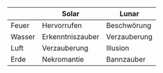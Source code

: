 
|        | Solar            | Lunar        |
| ------ | ---------------- | ------------ |
| Feuer  | Hervorrufen      | Beschwörung  |
| Wasser | Erkenntniszauber | Verzauberung |
| Luft   | Verzauberung     | Illusion     |
| Erde   | Nekromantie      | Bannzauber   |


